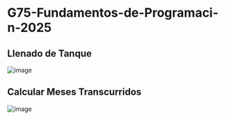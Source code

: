 # G75-Fundamentos-de-Programaci-n-2025

## Llenado de Tanque
![image](https://github.com/user-attachments/assets/1542b9c7-bd03-4d5b-9c25-3248825bb38e)

## Calcular Meses Transcurridos
![image](https://github.com/user-attachments/assets/fb7db6f0-76ff-4d60-b256-4e2c3408610d)
